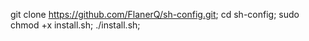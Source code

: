 git clone https://github.com/FlanerQ/sh-config.git;
cd sh-config;
sudo chmod +x install.sh;
./install.sh;
